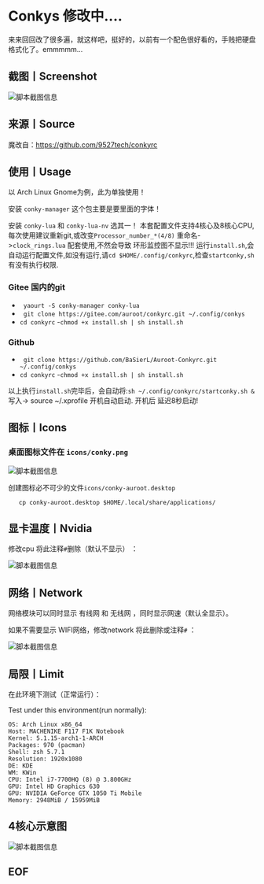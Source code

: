 # Conkys  修改中....
来来回回改了很多遍，就这样吧，挺好的，以前有一个配色很好看的，手贱把硬盘格式化了。emmmmm...
## 截图丨Screenshot
![脚本截图信息](https://gitee.com/auroot/conkyrc/raw/master/conkyrc/icons/desktop.png)

## 来源丨Source
魔改自：https://github.com/9527tech/conkyrc
## 使用丨Usage
以 Arch Linux Gnome为例，此为单独使用！

安装 ```conky-manager``` 这个包主要是要里面的字体！

安装 ```conky-lua``` 和 ```conky-lua-nv``` 选其一！
本套配置文件支持4核心及8核心CPU,每次使用建议重新git,或改变```Processor_number_*(4/8)``` 重命名->```clock_rings.lua```
配套使用,不然会导致 环形监控图不显示!!!
运行`install.sh`,会自动运行配置文件,如没有运行,请```cd $HOME/.config/conkyrc```,检查```startconky,sh```有没有执行权限.
### Gitee 国内的git
- ``` yaourt -S conky-manager conky-lua```
- ``` git clone https://gitee.com/auroot/conkyrc.git ~/.config/conkys```
- ```cd conkyrc```
-```chmod +x install.sh | sh install.sh```
### Github
- ``` git clone https://github.com/BaSierL/Auroot-Conkyrc.git ~/.config/conkys```
- ```cd conkyrc```
-```chmod +x install.sh | sh install.sh```

以上执行```install.sh```完毕后，会自动将:```sh ~/.config/conkyrc/startconky.sh &``` 写入-> source ~/.xprofile 开机自动启动.
开机后 延迟8秒启动!


## 图标丨Icons
### 桌面图标文件在 ```icons/conky.png```

![脚本截图信息](https://gitee.com/auroot/conkyrc/raw/master/conkyrc/icons/conky.png)

创建图标必不可少的文件```icons/conky-auroot.desktop```
```cd ./conkys/icons
   cp conky-auroot.desktop $HOME/.local/share/applications/
```
## 显卡温度丨Nvidia 

修改cpu 将此注释```#```删除（默认不显示） ：

![脚本截图信息](https://gitee.com/auroot/conkyrc/raw/master/conkyrc/icons/cpu_g.png)

## 网络丨Network 

网络模块可以同时显示 有线网 和 无线网 ，同时显示网速（默认全显示）。

如果不需要显示 WIFI网络，修改network 将此删除或注释```#``` ：

![脚本截图信息](https://images.gitee.com/uploads/images/2020/0219/223112_1ce5a0a2_5700645.png)

## 局限丨Limit

在此环境下测试（正常运行）：

Test under this environment(run normally):

```shell
OS: Arch Linux x86_64
Host: MACHENIKE F117 F1K Notebook
Kernel: 5.1.15-arch1-1-ARCH
Packages: 970 (pacman)
Shell: zsh 5.7.1 
Resolution: 1920x1080
DE: KDE 
WM: KWin
CPU: Intel i7-7700HQ (8) @ 3.800GHz
GPU: Intel HD Graphics 630 
GPU: NVIDIA GeForce GTX 1050 Ti Mobile
Memory: 2948MiB / 15959MiB
```
## 4核心示意图
![脚本截图信息](https://gitee.com/auroot/conkyrc/raw/master/conkyrc/icons/desktop2.png)

## EOF


